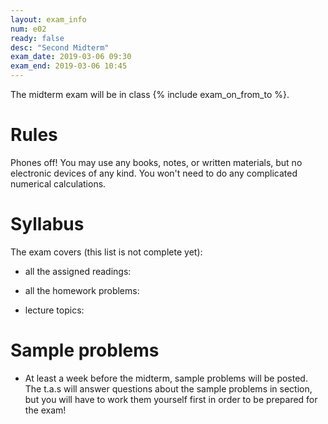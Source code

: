 ```yaml
---
layout: exam_info
num: e02
ready: false
desc: "Second Midterm"
exam_date: 2019-03-06 09:30
exam_end: 2019-03-06 10:45
---
```


The midterm exam will be in class {% include exam_on_from_to %}.

# Rules

Phones off!
You may use any books, notes, or written materials, 
but no electronic devices of any kind. 
You won't need to do any complicated numerical calculations.

# Syllabus

The exam covers (this list is not complete yet):

- all the assigned readings:

- all the homework problems:

- lecture topics:


# Sample problems

- At least a week before the midterm, sample problems will be posted.
The t.a.s will answer questions about the sample problems in section,
but you will have to work them yourself first in order to be prepared 
for the exam!
